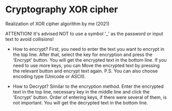 # Cryptography XOR cipher 
Realization of XOR cipher algorithm by me (2021)

ATTENTION! It's advised NOT to use a symbol '_' as the password or input text to avoid collisions!

- How to encrypt?
First, you need to enter the text you want to encrypt in the top line. After that, select the key for encryption and press the 'Encrypt' button. 
You will get the encrypted text in the bottom line. If you need to use more keys, you can Move the encrypted text by pressing the relevant button and encrypt text again.
P.S. You can also choose encoding type (Unicode or ASCII).

- How to Decrypt?
Similar to the encryption method. Enter the encrypted text in the top line, necessary key in the middle line and click the 'Encrypt' button. 
Order of entering keys, if there were several of them, is not important. You will get the decrypted text in the bottom line.
